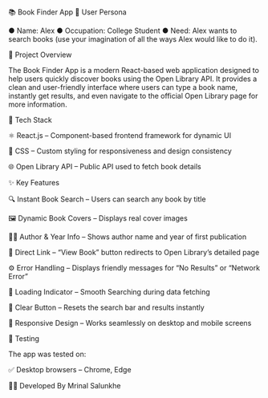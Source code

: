📚 Book Finder App
👤 User Persona

● Name: Alex
● Occupation: College Student
● Need: Alex wants to search books (use your imagination of all the ways Alex would like to do it).

🚀 Project Overview

The Book Finder App is a modern React-based web application designed to help users quickly discover books using the Open Library API.
It provides a clean and user-friendly interface where users can type a book name, instantly get results, and even navigate to the official Open Library page for more information.

🧠 Tech Stack

⚛️ React.js – Component-based frontend framework for dynamic UI

🎨 CSS – Custom styling for responsiveness and design consistency

🌐 Open Library API – Public API used to fetch book details

✨ Key Features

🔍 Instant Book Search – Users can search any book by title

🖼️ Dynamic Book Covers – Displays real cover images 

👩‍💻 Author & Year Info – Shows author name and year of first publication

📖 Direct Link – “View Book” button redirects to Open Library’s detailed page

⚙️ Error Handling – Displays friendly messages for “No Results” or “Network Error”

🔄 Loading Indicator – Smooth Searching during data fetching

🧹 Clear Button – Resets the search bar and results instantly

📱 Responsive Design – Works seamlessly on desktop and mobile screens

🧪 Testing

The app was tested on:

✅ Desktop browsers – Chrome, Edge


👩‍💻 Developed By
Mrinal Salunkhe